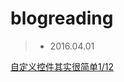 # blogreading

> * 2016.04.01

[自定义控件其实很简单1/12](http://blog.csdn.net/aigestudio/article/details/41212583)
